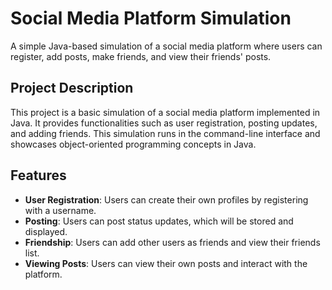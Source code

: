 # Social Media Platform Simulation

A simple Java-based simulation of a social media platform where users can register, add posts, make friends, and view their friends' posts.

## Project Description
This project is a basic simulation of a social media platform implemented in Java. It provides functionalities such as user registration, posting updates, and adding friends. This simulation runs in the command-line interface and showcases object-oriented programming concepts in Java.

## Features
- **User Registration**: Users can create their own profiles by registering with a username.
- **Posting**: Users can post status updates, which will be stored and displayed.
- **Friendship**: Users can add other users as friends and view their friends list.
- **Viewing Posts**: Users can view their own posts and interact with the platform.
